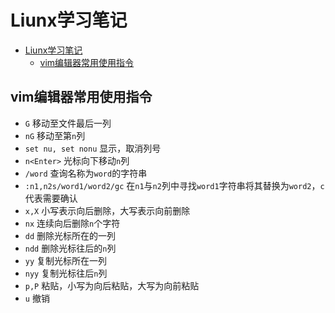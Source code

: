 # Liunx学习笔记

<!-- TOC -->

- [Liunx学习笔记](#liunx学习笔记)
    - [vim编辑器常用使用指令](#vim编辑器常用使用指令)

<!-- /TOC -->

## vim编辑器常用使用指令
- `G` 移动至文件最后一列
- `nG` 移动至第`n`列
- `set nu, set nonu` 显示，取消列号
- `n<Enter>` 光标向下移动`n`列
- `/word` 查询名称为`word`的字符串
- `:n1,n2s/word1/word2/gc` 在`n1`与`n2`列中寻找`word1`字符串将其替换为`word2`，`c`代表需要确认
- `x,X` 小写表示向后删除，大写表示向前删除
- `nx` 连续向后删除`n`个字符
- `dd` 删除光标所在的一列
- `ndd` 删除光标往后的`n`列
- `yy` 复制光标所在一列
- `nyy` 复制光标往后`n`列
- `p,P` 粘贴，小写为向后粘贴，大写为向前粘贴
- `u` 撤销